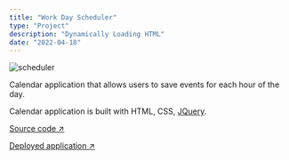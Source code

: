 ```yaml
---
title: "Work Day Scheduler"
type: "Project"
description: "Dynamically Loading HTML"
date: "2022-04-18"
---
```


![scheduler](https://user-images.githubusercontent.com/28774706/165005557-e0f9437d-cbc7-40ba-a2cf-dfe9a8e6c95a.jpg)

Calendar application that allows users to save events for each hour of the day.

Calendar application is built with HTML, CSS, [JQuery](https://jquery.com/).

[Source code ↗ ](https://github.com/JamesCostello-dev/Work-Day-Scheduler)

[Deployed application ↗ ](https://jamescostello-dev.github.io/Work-Day-Scheduler/)
